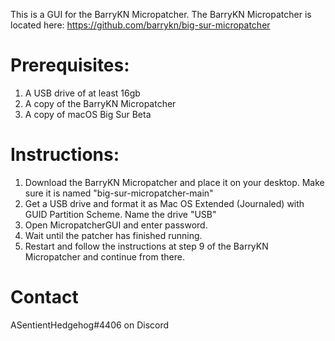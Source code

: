 

This is a GUI for the BarryKN Micropatcher.
The BarryKN Micropatcher is located here: https://github.com/barrykn/big-sur-micropatcher

# Prerequisites:
1) A USB drive of at least 16gb
2) A copy of the BarryKN Micropatcher
3) A copy of macOS Big Sur Beta


# Instructions:
1) Download the BarryKN Micropatcher and place it on your desktop. Make sure it is named "big-sur-micropatcher-main"
2) Get a USB drive and format it as Mac OS Extended (Journaled) with GUID Partition Scheme. Name the drive "USB"
3) Open MicropatcherGUI and enter password.
4) Wait until the patcher has finished running.
5) Restart and follow the instructions at step 9 of the BarryKN Micropatcher and continue from there.

# Contact
ASentientHedgehog#4406 on Discord
